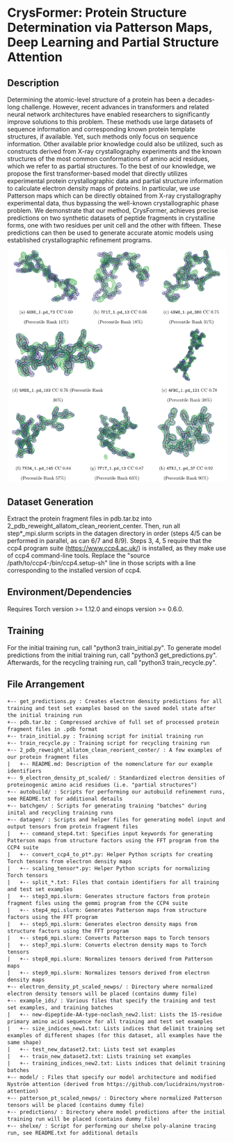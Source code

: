 # CrysFormer: Protein Structure Determination via Patterson Maps, Deep Learning and Partial Structure Attention

## Description
Determining the atomic-level structure of a protein has been a decades-long challenge. 
However, recent advances in transformers and related neural network architectures have enabled researchers to significantly improve solutions to this problem. 
These methods use large datasets of sequence information and corresponding known protein template structures, if available.
Yet, such methods only focus on sequence information. 
Other available prior knowledge could also be utilized, such as constructs derived from X-ray crystallography experiments and the known structures of the most common conformations of amino acid residues, which we refer to as partial structures. 
To the best of our knowledge, we propose the first transformer-based model that directly utilizes experimental protein crystallographic data and partial structure information to calculate electron density maps of proteins. 
In particular, we use Patterson maps which can be directly obtained from X-ray crystallography experimental data, thus bypassing the well-known crystallographic phase problem. 
We demonstrate that our method, CrysFormer, achieves precise predictions on two synthetic datasets of peptide fragments in crystalline forms, one with two residues per unit cell and the other with fifteen. 
These predictions can then be used to generate accurate atomic models using established crystallographic refinement programs.

<p align="center">
  <img src="./images/SDY_submission-5-31.png" alt="Model Predictions on Test Set Examples"/>
</p>

## Dataset Generation

Extract the protein fragment files in pdb.tar.bz into 2_pdb_reweight_allatom_clean_reorient_center.  Then, run all step*_mpi.slurm scripts in the datagen directory in order (steps 4/5 can be performed in parallel, as can 6/7 and 8/9). Steps 3, 4, 5 require that the ccp4 program suite (https://www.ccp4.ac.uk/) is installed, as they make use of ccp4 command-line tools.  Replace the "source /path/to/ccp4-<version>/bin/ccp4.setup-sh" line in those scripts with a line corresponding to the installed version of ccp4.

## Environment/Dependencies
Requires Torch version >= 1.12.0 and einops version >= 0.6.0.

## Training

For the initial training run, call "python3 train_initial.py".  To generate model predictions from the initial training run, call "python3 get_predictions.py".  Afterwards, for the recycling training run, call "python3 train_recycle.py".

## File Arrangement

```
+-- get_predictions.py : Creates electron density predictions for all training and test set examples based on the saved model state after the initial training run
+-- pdb.tar.bz : Compressed archive of full set of processed protein fragment files in .pdb format
+-- train_initial.py : Training script for initial training run
+-- train_recycle.py : Training script for recycling training run
+-- 2_pdb_reweight_allatom_clean_reorient_center/ : A few examples of our protein fragment files
|   +-- README.md: Description of the nomenclature for our example identifiers
+-- 9_electron_density_pt_scaled/ : Standardized electron densities of proteinogenic amino acid residues (i.e. "partial structures")
+-- autobuild/ : Scripts for performing our autobuild refinement runs, see README.txt for additional details
+-- batchgen/ : Scripts for generating training "batches" during inital and recycling training runs
+-- datagen/ : Scripts and helper files for generating model input and output tensors from protein fragment files
|   +-- command_step4.txt: Specifies input keywords for generating Patterson maps from structure factors using the FFT program from the CCP4 suite
|   +-- convert_ccp4_to_pt*.py: Helper Python scripts for creating Torch tensors from electron density maps
|   +-- scaling_tensor*.py: Helper Python scripts for normalizing Torch tensors
|   +-- split_*.txt: Files that contain identifiers for all training and test set examples
|   +-- step3_mpi.slurm: Generates structure factors from protein fragment files using the gemmi program from the CCP4 suite
|   +-- step4_mpi.slurm: Generates Patterson maps from structure factors using the FFT program 
|   +-- step5_mpi.slurm: Generates electron density maps from structure factors using the FFT program 
|   +-- step6_mpi.slurm: Converts Patterson maps to Torch tensors
|   +-- step7_mpi.slurm: Converts electron density maps to Torch tensors
|   +-- step8_mpi.slurm: Normalizes tensors derived from Patterson maps
|   +-- step9_mpi.slurm: Normalizes tensors derived from electron density maps
+-- electron_density_pt_scaled_newps/ : Directory where normalized electron density tensors will be placed (contains dummy file)
+-- example_ids/ : Various files that specify the training and test set examples, and training batches
|   +-- new-dipeptide-AA-type-noclash_new2.list: Lists the 15-residue primary amino acid sequence for all training and test set examples
|   +-- size_indices_new1.txt: Lists indices that delimit training set examples of different shapes (for this dataset, all examples have the same shape)
|   +-- test_new_dataset2.txt: Lists test set examples
|   +-- train_new_dataset2.txt: Lists training set examples
|   +-- training_indices_new2.txt: Lists indices that delimit training batches
+-- model/ : Files that specify our model architecture and modified Nyström attention (derived from https://github.com/lucidrains/nystrom-attention)
+-- patterson_pt_scaled_newps/ : Directory where normalized Patterson tensors will be placed (contains dummy file)
+-- predictions/ : Directory where model predictions after the initial training run will be placed (contains dummy file)
+-- shelxe/ : Script for performing our shelxe poly-alanine tracing run, see README.txt for additional details
```
